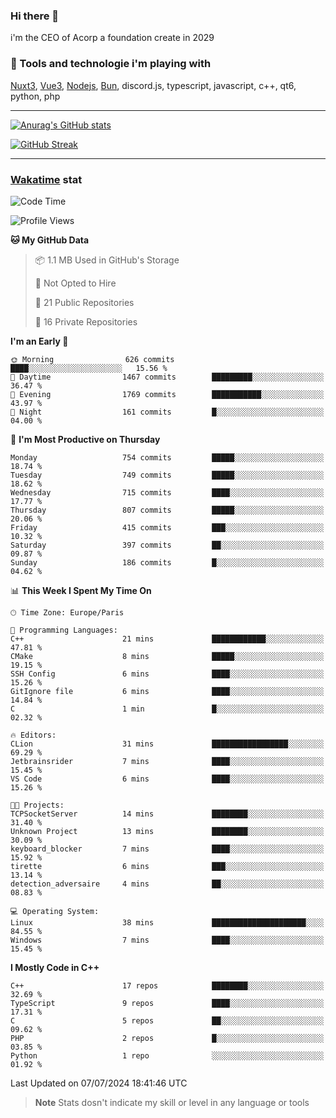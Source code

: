 ### Hi there 👋

i'm the CEO of Acorp a foundation create in 2029  

### 🧰 Tools and technologie i'm playing with

[Nuxt3](https://nuxt.com), [Vue3](https://vuejs.org/), [Nodejs](https://nodejs.org), [Bun](https://bun.sh/), discord.js, typescript, javascript, c++, qt6, python, php

---

[![Anurag's GitHub stats](https://github-readme-stats.vercel.app/api?username=ackimixs&show_icons=true&theme=github_dark&count_private=true)](https://www.ackimixs.xyz)

[![GitHub Streak](https://github-readme-streak-stats.herokuapp.com?user=Ackimixs&theme=github-dark-blue&date_format=j%20M%5B%20Y%5D&mode=weekly)](https://git.io/streak-stats)

---
 
 ### [Wakatime](https://wakatime.com/) stat

<!--START_SECTION:waka-->
![Code Time](http://img.shields.io/badge/Code%20Time-1%2C187%20hrs%201%20min-blue)

![Profile Views](http://img.shields.io/badge/Profile%20Views-0-blue)

**🐱 My GitHub Data** 

> 📦 1.1 MB Used in GitHub's Storage 
 > 
> 🚫 Not Opted to Hire
 > 
> 📜 21 Public Repositories 
 > 
> 🔑 16 Private Repositories 
 > 
**I'm an Early 🐤** 

```text
🌞 Morning                626 commits         ████░░░░░░░░░░░░░░░░░░░░░   15.56 % 
🌆 Daytime                1467 commits        █████████░░░░░░░░░░░░░░░░   36.47 % 
🌃 Evening                1769 commits        ███████████░░░░░░░░░░░░░░   43.97 % 
🌙 Night                  161 commits         █░░░░░░░░░░░░░░░░░░░░░░░░   04.00 % 
```
📅 **I'm Most Productive on Thursday** 

```text
Monday                   754 commits         █████░░░░░░░░░░░░░░░░░░░░   18.74 % 
Tuesday                  749 commits         █████░░░░░░░░░░░░░░░░░░░░   18.62 % 
Wednesday                715 commits         ████░░░░░░░░░░░░░░░░░░░░░   17.77 % 
Thursday                 807 commits         █████░░░░░░░░░░░░░░░░░░░░   20.06 % 
Friday                   415 commits         ███░░░░░░░░░░░░░░░░░░░░░░   10.32 % 
Saturday                 397 commits         ██░░░░░░░░░░░░░░░░░░░░░░░   09.87 % 
Sunday                   186 commits         █░░░░░░░░░░░░░░░░░░░░░░░░   04.62 % 
```


📊 **This Week I Spent My Time On** 

```text
🕑︎ Time Zone: Europe/Paris

💬 Programming Languages: 
C++                      21 mins             ████████████░░░░░░░░░░░░░   47.81 % 
CMake                    8 mins              █████░░░░░░░░░░░░░░░░░░░░   19.15 % 
SSH Config               6 mins              ████░░░░░░░░░░░░░░░░░░░░░   15.26 % 
GitIgnore file           6 mins              ████░░░░░░░░░░░░░░░░░░░░░   14.84 % 
C                        1 min               █░░░░░░░░░░░░░░░░░░░░░░░░   02.32 % 

🔥 Editors: 
CLion                    31 mins             █████████████████░░░░░░░░   69.29 % 
Jetbrainsrider           7 mins              ████░░░░░░░░░░░░░░░░░░░░░   15.45 % 
VS Code                  6 mins              ████░░░░░░░░░░░░░░░░░░░░░   15.26 % 

🐱‍💻 Projects: 
TCPSocketServer          14 mins             ████████░░░░░░░░░░░░░░░░░   31.40 % 
Unknown Project          13 mins             ████████░░░░░░░░░░░░░░░░░   30.09 % 
keyboard_blocker         7 mins              ████░░░░░░░░░░░░░░░░░░░░░   15.92 % 
tirette                  6 mins              ███░░░░░░░░░░░░░░░░░░░░░░   13.14 % 
detection_adversaire     4 mins              ██░░░░░░░░░░░░░░░░░░░░░░░   08.83 % 

💻 Operating System: 
Linux                    38 mins             █████████████████████░░░░   84.55 % 
Windows                  7 mins              ████░░░░░░░░░░░░░░░░░░░░░   15.45 % 
```

**I Mostly Code in C++** 

```text
C++                      17 repos            ████████░░░░░░░░░░░░░░░░░   32.69 % 
TypeScript               9 repos             ████░░░░░░░░░░░░░░░░░░░░░   17.31 % 
C                        5 repos             ██░░░░░░░░░░░░░░░░░░░░░░░   09.62 % 
PHP                      2 repos             █░░░░░░░░░░░░░░░░░░░░░░░░   03.85 % 
Python                   1 repo              ░░░░░░░░░░░░░░░░░░░░░░░░░   01.92 % 
```




 Last Updated on 07/07/2024 18:41:46 UTC
<!--END_SECTION:waka-->

> **Note**
> Stats dosn't indicate my skill or level in any language or tools
